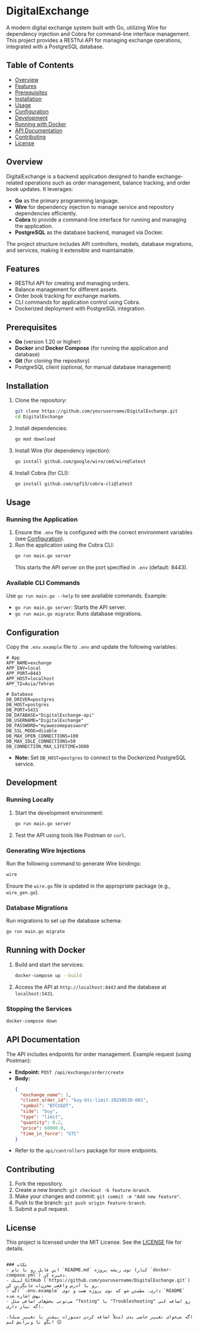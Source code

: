 # DigitalExchange

A modern digital exchange system built with Go, utilizing Wire for dependency injection and Cobra for command-line interface management. This project provides a RESTful API for managing exchange operations, integrated with a PostgreSQL database.

## Table of Contents
- [Overview](#overview)
- [Features](#features)
- [Prerequisites](#prerequisites)
- [Installation](#installation)
- [Usage](#usage)
- [Configuration](#configuration)
- [Development](#development)
- [Running with Docker](#running-with-docker)
- [API Documentation](#api-documentation)
- [Contributing](#contributing)
- [License](#license)

## Overview
DigitalExchange is a backend application designed to handle exchange-related operations such as order management, balance tracking, and order book updates. It leverages:
- **Go** as the primary programming language.
- **Wire** for dependency injection to manage service and repository dependencies efficiently.
- **Cobra** to provide a command-line interface for running and managing the application.
- **PostgreSQL** as the database backend, managed via Docker.

The project structure includes API controllers, models, database migrations, and services, making it extensible and maintainable.

## Features
- RESTful API for creating and managing orders.
- Balance management for different assets.
- Order book tracking for exchange markets.
- CLI commands for application control using Cobra.
- Dockerized deployment with PostgreSQL integration.

## Prerequisites
- **Go** (version 1.20 or higher)
- **Docker** and **Docker Compose** (for running the application and database)
- **Git** (for cloning the repository)
- PostgreSQL client (optional, for manual database management)

## Installation
1. Clone the repository:
   ```bash
   git clone https://github.com/yourusername/DigitalExchange.git
   cd DigitalExchange
   ```
2. Install dependencies:
   ```bash
   go mod download
   ```
3. Install Wire (for dependency injection):
   ```bash
   go install github.com/google/wire/cmd/wire@latest
   ```
4. Install Cobra (for CLI):
   ```bash
   go install github.com/spf13/cobra-cli@latest
   ```

## Usage
### Running the Application
1. Ensure the `.env` file is configured with the correct environment variables (see [Configuration](#configuration)).
2. Run the application using the Cobra CLI:
   ```bash
   go run main.go server
   ```
   This starts the API server on the port specified in `.env` (default: 8443).

### Available CLI Commands
Use `go run main.go --help` to see available commands. Example:
- `go run main.go server`: Starts the API server.
- `go run main.go migrate`: Runs database migrations.

## Configuration
Copy the `.env.example` file to `.env` and update the following variables:
```env
# App
APP_NAME=exchange
APP_ENV=local
APP_PORT=8443
APP_HOST=localhost
APP_TZ=Asia/Tehran

# Database
DB_DRIVER=postgres
DB_HOST=postgres
DB_PORT=5431
DB_DATABASE="DigitalExchange-api"
DB_USERNAME="DigitalExchange"
DB_PASSWORD="myawesomepassword"
DB_SSL_MODE=disable
DB_MAX_OPEN_CONNECTIONS=100
DB_MAX_IDLE_CONNECTIONS=50
DB_CONNECTION_MAX_LIFETIME=3600
```
- **Note:** Set `DB_HOST=postgres` to connect to the Dockerized PostgreSQL service.

## Development
### Running Locally
1. Start the development environment:
   ```bash
   go run main.go server
   ```
2. Test the API using tools like Postman or `curl`.

### Generating Wire Injections
Run the following command to generate Wire bindings:
```bash
wire
```
Ensure the `wire.go` file is updated in the appropriate package (e.g., `wire_gen.go`).

### Database Migrations
Run migrations to set up the database schema:
```bash
go run main.go migrate
```

## Running with Docker
1. Build and start the services:
   ```bash
   docker-compose up --build
   ```
2. Access the API at `http://localhost:8443` and the database at `localhost:5431`.

### Stopping the Services
```bash
docker-compose down
```

## API Documentation
The API includes endpoints for order management. Example request (using Postman):
- **Endpoint:** `POST /api/exchange/order/create`
- **Body:**
  ```json
  {
    "exchange_name": 1,
    "client_order_id": "buy-btc-limit-20250530-001",
    "symbol": "BTCUSDT",
    "side": "buy",
    "type": "limit",
    "quantity": 0.2,
    "price": 60000.0,
    "time_in_force": "GTC"
  }
  ```
- Refer to the `api/controllers` package for more endpoints.

## Contributing
1. Fork the repository.
2. Create a new branch: `git checkout -b feature-branch`.
3. Make your changes and commit: `git commit -m "Add new feature"`.
4. Push to the branch: `git push origin feature-branch`.
5. Submit a pull request.

## License
This project is licensed under the MIT License. See the [LICENSE](LICENSE) file for details.
```

### نکات
- این فایل رو با نام `README.md` توی ریشه پروژه (کنار `docker-compose.yml`) ذخیره کن.
- لینک GitHub (`https://github.com/yourusername/DigitalExchange.git`) رو با آدرس واقعی مخزن‌ات جایگزین کن.
- اگه `.env.example` داری، مطمئن شو که توی پروژه هست و توی `README` بهش اشاره شده.
- می‌تونی بخش‌های اضافی مثل "Testing" یا "Troubleshooting" رو اضافه کنی اگه نیاز داری.

اگه می‌خوای تغییر خاصی بدی (مثلاً اضافه کردن دستورات بیشتر یا تغییر سبک)، بگو تا ویرایش کنم! 😊